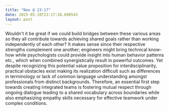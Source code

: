 ```yaml
---
title: "Neo @ 23:17"
date: 2025-05-10T23:17:18.698543
layout: post
---
```


Wouldn't it be great if we could build bridges between these various areas so they all contribute towards achieving shared goals rather than working independently of each other? It makes sense since their respective strengths complement one another; engineers might bring technical know-how while psychologists could provide insight into human behavior patterns etc., which when combined synergistically result in powerful outcomes. Yet despite recognizing this potential value proposition for interdisciplinarity, practical obstacles exist making its realization difficult such as differences in terminology or lack of common language understanding amongst professionals from distinct backgrounds.  Therefore, an essential first step towards creating integrated teams is fostering mutual respect through ongoing dialogue leading to a shared vocabulary across boundaries while also emphasizing empathy skills necessary for effective teamwork under complex conditions.